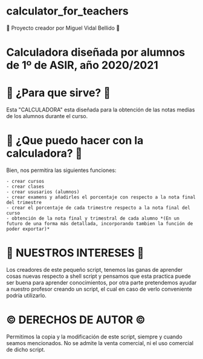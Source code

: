 # calculator_for_teachers
:mega: Proyecto creador por Miguel Vidal Bellido  :mega:

# Calculadora diseñada por alumnos de 1º de ASIR, año 2020/2021

# :loudspeaker: ¿Para que sirve? :loudspeaker:
  
  Esta "CALCULADORA" esta diseñada para la obtención de las notas medias de los alumnos durante el curso.
  
# :loudspeaker: ¿Que puedo hacer con la calculadora? :loudspeaker:

  Bien, nos permitira las siguientes funciones:
    
    - crear cursos
    - crear clases
    - crear ususarios (alumnos)
    - crear examens y añadirles el porcentaje con respecto a la nota final del trimestre
    - crear el porcentaje de cada trimestre respecto a la nota final del curso
    - obtención de la nota final y trimestral de cada alumno *(En un futuro de una forma más detallada, incorporando tambien la función de poder exportar)*
    
 
 # :paperclip: NUESTROS INTERESES :paperclip:
 
  Los creadores de este pequeño script, tenemos las ganas de aprender cosas nuevas respecto a shell script y pensamos que esta practica puede ser buena para aprender        conocimientos, por otra parte pretendemos ayudar a nuestro profesor creando un script, el cual en caso de verlo conveniente podría utilizarlo.
  
  
# :copyright: DERECHOS DE AUTOR :copyright:

  Permitimos la copia y la modificación de este script, siempre y cuando seamos mencionados.
  No se admite la venta comercial, ni el uso comercial de dicho script.
  
